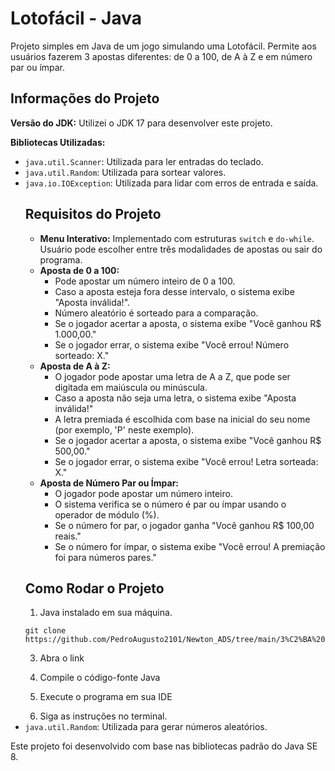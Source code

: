 <h1>Lotofácil - Java</h1>

<p>Projeto simples em Java de um jogo simulando uma Lotofácil. Permite aos usuários fazerem 3 apostas diferentes: de 0 a 100, de A à Z e em número par ou ímpar.</p>

<h2>Informações do Projeto</h2>

<p><strong>Versão do JDK:</strong> Utilizei o JDK 17 para desenvolver este projeto.</p>

<p><strong>Bibliotecas Utilizadas:</strong></p>
<ul>
    <li><code>java.util.Scanner</code>: Utilizada para ler entradas do teclado.</li>
    <li><code>java.util.Random</code>: Utilizada para sortear valores.</li>
    <li><code>java.io.IOException</code>: Utilizada para lidar com erros de entrada e saída.</li>

<h2>Requisitos do Projeto</h2>

<ul>
    <li><strong>Menu Interativo:</strong> Implementado com estruturas <code>switch</code> e <code>do-while</code>. Usuário pode escolher entre três modalidades de apostas ou sair do programa.</li>
    <li><strong>Aposta de 0 a 100:</strong>
        <ul>
            <li>Pode apostar um número inteiro de 0 a 100.</li>
            <li>Caso a aposta esteja fora desse intervalo, o sistema exibe "Aposta inválida!".</li>
            <li>Número aleatório é sorteado para a comparação.</li>
            <li>Se o jogador acertar a aposta, o sistema exibe "Você ganhou R$ 1.000,00."</li>
            <li>Se o jogador errar, o sistema exibe "Você errou! Número sorteado: X."</li>
        </ul>
    </li>
    <li><strong>Aposta de A à Z:</strong>
        <ul>
            <li>O jogador pode apostar uma letra de A a Z, que pode ser digitada em maiúscula ou minúscula.</li>
            <li>Caso a aposta não seja uma letra, o sistema exibe "Aposta inválida!"</li>
            <li>A letra premiada é escolhida com base na inicial do seu nome (por exemplo, 'P' neste exemplo).</li>
            <li>Se o jogador acertar a aposta, o sistema exibe "Você ganhou R$ 500,00."</li>
            <li>Se o jogador errar, o sistema exibe "Você errou! Letra sorteada: X."</li>
        </ul>
    </li>
    <li><strong>Aposta de Número Par ou Ímpar:</strong>
        <ul>
            <li>O jogador pode apostar um número inteiro.</li>
            <li>O sistema verifica se o número é par ou ímpar usando o operador de módulo (%).</li>
            <li>Se o número for par, o jogador ganha "Você ganhou R$ 100,00 reais."</li>
            <li>Se o número for ímpar, o sistema exibe "Você errou! A premiação foi para números pares."</li>
        </ul>
    </li>
</ul>

<h2>Como Rodar o Projeto</h2>

<ol>
    <li>Java instalado em sua máquina.</li>
</ol>

<pre><code>git clone https://github.com/PedroAugusto2101/Newton_ADS/tree/main/3%C2%BA%20Semestre/LP/projeto_lotofacil</code></pre>

<ol start="3">
    <li>Abra o link</li>
</ol>

<ol start="4">
    <li>Compile o código-fonte Java</li>
</ol>

<ol start="5">
    <li>Execute o programa em sua IDE</li>
</ol>

<ol start="6">
    <li>Siga as instruções no terminal.</li>
</ol>
    <li><code>java.util.Random</code>: Utilizada para gerar números aleatórios.</li>
</ul>

<p>Este projeto foi desenvolvido com base nas bibliotecas padrão do Java SE 8.</p>


